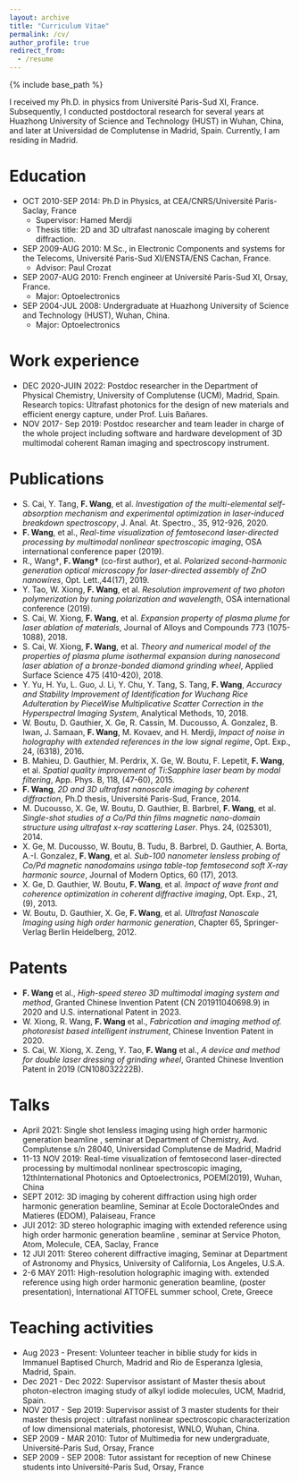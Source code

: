 ```yaml
---
layout: archive
title: "Curriculum Vitae"
permalink: /cv/
author_profile: true
redirect_from:
  - /resume
---
```



{% include base_path %}

I received my Ph.D. in physics from Université Paris-Sud XI, France. Subsequently, I conducted postdoctoral research for several years at Huazhong University of Science and Technology (HUST) in Wuhan, China, and later at Universidad de Complutense in Madrid, Spain. Currently, I am residing in Madrid.

Education
======
- OCT 2010-SEP 2014: Ph.D in Physics, at CEA/CNRS/Université Paris-Saclay, France 
    - Supervisor: Hamed Merdji
    - Thesis title: 2D and 3D ultrafast nanoscale imaging by coherent diffraction. 
- SEP 2009-AUG 2010: M.Sc., in Electronic Components and systems for the Telecoms, Université Paris-Sud XI/ENSTA/ENS Cachan, France.
    - Advisor: Paul Crozat
- SEP 2007-AUG 2010: French engineer at Université Paris-Sud XI, Orsay, France.
    - Major: Optoelectronics 
- SEP 2004-JUL 2008: Undergraduate at Huazhong University of Science and Technology (HUST), Wuhan, China. 
    - Major: Optoelectronics

Work experience
======
- DEC 2020-JUIN 2022: Postdoc researcher in the Department of Physical Chemistry, University of Complutense (UCM), Madrid, Spain. Research topics: Ultrafast photonics for the design of new materials and efficient energy capture, under Prof. Luis Bañares. 
- NOV 2017- Sep 2019: Postdoc researcher and team leader in charge of the whole project including software and hardware development of 3D multimodal coherent Raman imaging and spectroscopy instrument.


Publications
======
- S. Cai, Y. Tang, **F. Wang**, et al. *Investigation of the multi-elemental self-absorption mechanism and experimental optimization in laser-induced breakdown spectroscopy*, J. Anal. At. Spectro., 35, 912-926, 2020. 
- **F. Wang**, et al., *Real-time visualization of femtosecond laser-directed processing by multimodal nonlinear spectroscopic imaging*, OSA international conference paper (2019). 
- R., Wang†, **F. Wang†** (co-first author), et al. *Polarized second-harmonic generation optical microscopy for laser-directed assembly of ZnO nanowires*, Opt. Lett.,44(17), 2019. 
- Y. Tao, W. Xiong, **F. Wang**, et al. *Resolution improvement of two photon polymerization by tuning polarization and wavelength*, OSA international conference (2019). 
- S. Cai, W. Xiong, **F. Wang**, et al. *Expansion property of plasma plume for laser ablation of materials*, Journal of Alloys and Compounds 773 (1075-1088), 2018. 
- S. Cai, W. Xiong, **F. Wang**, et al. *Theory and numerical model of the properties of plasma plume isothermal expansion during nanosecond laser ablation of a bronze-bonded diamond grinding wheel*, Applied Surface Science 475 (410-420), 2018. 
- Y. Yu, H. Yu, L. Guo, J. Li, Y. Chu, Y. Tang, S. Tang, **F. Wang**, *Accuracy and Stability Improvement of Identification for Wuchang Rice Adulteration by PieceWise Multiplicative Scatter Correction in the Hyperspectral Imaging System*, Analytical Methods, 10, 2018. 
- W. Boutu, D. Gauthier, X. Ge, R. Cassin, M. Ducousso, A. Gonzalez, B. Iwan, J. Samaan, **F. Wang**, M. Kovaev, and H. Merdji, *Impact of noise in holography with extended references in the low signal regime*, Opt. Exp., 24, (6318), 2016. 
- B. Mahieu, D. Gauthier, M. Perdrix, X. Ge, W. Boutu, F. Lepetit, **F. Wang**, et al. *Spatial quality improvement of Ti:Sapphire laser beam by modal filtering*, App. Phys. B, 118, (47-60), 2015. 
- **F. Wang**, *2D and 3D ultrafast nanoscale imaging by coherent diffraction*, Ph.D thesis, Université Paris-Sud, France, 2014. 
- M. Ducousso, X. Ge, W. Boutu, D. Gauthier, B. Barbrel, **F. Wang**, et al. *Single-shot studies of a Co/Pd thin films magnetic nano-domain structure using ultrafast x-ray scattering Laser*. Phys. 24, (025301), 2014. 
- X. Ge, M. Ducousso, W. Boutu, B. Tudu, B. Barbrel, D. Gauthier, A. Borta, A.-I. Gonzalez, **F. Wang**, et al. *Sub-100 nanometer lensless probing of Co/Pd magnetic nanodomains usinga table-top femtosecond soft X-ray harmonic source*, Journal of Modern Optics, 60 (17), 2013. 
- X. Ge, D. Gauthier, W. Boutu, **F. Wang**, et al. *Impact of wave front and coherence optimization in coherent diffractive imaging*, Opt. Exp., 21, (9), 2013. 
- W. Boutu, D. Gauthier, X. Ge, **F. Wang**, et al. *Ultrafast Nanoscale Imaging using high order harmonic generation*, Chapter 65, Springer-Verlag Berlin Heidelberg, 2012. 

Patents
===

- **F. Wang** et al., *High-speed stereo 3D multimodal imaging system and method*, Granted Chinese Invention Patent (CN 201911040698.9) in 2020 and U.S. international Patent in 2023.
- W. Xiong, R. Wang, **F. Wang** et al., *Fabrication and imaging method of. photoresist based intelligent instrument*, Chinese Invention Patent in 2020. 
- S. Cai, W. Xiong, X. Zeng, Y. Tao, **F. Wang** et al., *A device and method for double laser dressing of grinding wheel*, Granted Chinese Invention Patent in 2019 (CN108032222B).

Talks
===
- April 2021: Single shot lensless imaging using high order harmonic generation beamline , seminar at Department of Chemistry, Avd. Complutense s/n 28040, Universidad Complutense de Madrid, Madrid
- 11-13 NOV 2019:  Real-time visualization of femtosecond laser-directed processing by multimodal nonlinear spectroscopic imaging, 12thInternational Photonics and Optoelectronics, POEM(2019), Wuhan, China
- SEPT 2012: 3D imaging by coherent diffraction using high order harmonic generation beamline, Seminar at Ecole DoctoraleOndes and Matieres (EDOM), Palaiseau, France 
- JUI 2012: 3D stereo holographic imaging with extended reference using high order harmonic generation beamline , seminar at Service Photon, Atom, Molecule, CEA, Saclay, France
- 12 JUI 2011: Stereo coherent diffractive imaging, Seminar at Department of Astronomy and Physics, University of California, Los Angeles, U.S.A.
- 2-6 MAY 2011: High-resolution holographic imaging with. extended reference using high order harmonic generation beamline, (poster presentation), International ATTOFEL summer school, Crete, Greece 

Teaching activities
===
- Aug 2023 - Present:  Volunteer teacher in biblie study for kids in Immanuel Baptised Church, Madrid and Rio de Esperanza Iglesia, Madrid, Spain. 
- Dec 2021 - Dec 2022:  Supervisor assistant of Master thesis about photon-electron imaging study of alkyl iodide molecules, UCM, Madrid, Spain. 
- NOV 2017 - Sep 2019:  Supervisor assist of 3 master students for their master thesis project : ultrafast nonlinear spectroscopic characterization of low dimensional materials, photoresist, WNLO, Wuhan, China.
- SEP 2009 - MAR 2010:  Tutor of Multimedia for new undergraduate, Université-Paris Sud, Orsay, France
- SEP 2009 - SEP 2008:   Tutor assistant for reception of new Chinese students into Université-Paris Sud, Orsay, France

